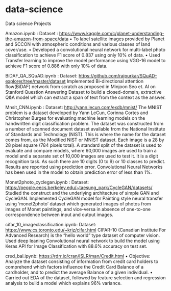 # data-science
Data science Projects 

Amazon.ipynb :  Dataset : https://www.kaggle.com/c/planet-understanding-the-amazon-from-space/data
• To label satellite images provided by Planet and SCCON with atmospheric conditions and various classes of land cover/use. 
• Developed a convolutional neural network for multi-label photo classification to achieve F1 score of 0.837 using only 10% of data.
• Used Transfer learning to improve the model performance using VGG-16 model to achieve F1 score of 0.886 with only 10% of data.

BiDAF_QA_SQuAD.ipynb : Dataset: https://github.com/rajpurkar/SQuAD-explorer/tree/master/dataset
Implemented Bi-directional attention flow(BiDAF) network from scratch as proposed in Minjoon Seo et. Al on Stanford Question Answering Dataset to build a closed-domain, extractive Q&A model which can extract a span of text from the context as the answer.

Mnsit_CNN.ipynb : Dataset: http://yann.lecun.com/exdb/mnist/
The MNIST problem is a dataset developed by Yann LeCun, Corinna Cortes and Christopher Burges for evaluating machine learning models on the handwritten digit classification problem. The dataset was constructed from a number of scanned document dataset available from the National Institute of Standards and Technology (NIST). This is where the name for the dataset comes from, as the Modified NIST or MNIST dataset. Each image is a 28 by 28 pixel square (784 pixels total). A standard split of the dataset is used to evaluate and compare models, where 60,000 images are used to train a model and a separate set of 10,000 images are used to test it.
It is a digit recognition task. As such there are 10 digits (0 to 9) or 10 classes to predict. Results are reported using prediction error. Convolutional Neural Networks has been used in the model to obtain prediction error of less than 1%.

Monet2photo_cyclegan.ipynb : Dataset: https://people.eecs.berkeley.edu/~taesung_park/CycleGAN/datasets/
Studied the construct and the underlying architecture of simple GAN and CycleGAN. Implemented CycleGAN model for Painting style neural transfer using ‘monet2photo’ dataset which generated images of photos from images of Monet paintings, and vice-versa in absence of one-to-one correspondence between input and output images. 

cifar_10_imageclassification.ipynb: Dataset: https://www.cs.toronto.edu/~kriz/cifar.html
CIFAR-10 (Canadian Institute For Advanced Research) is the “hello world” type dataset of computer vision. Used deep leaning Convolutional neural network to build the model using Keras API for Image Classification with 88.6% accuracy on test set.

cred_bal.ipynb: https://rdrr.io/cran/ISLR/man/Credit.html
•	Objective: Analyze the dataset consisting of information from credit card holders to comprehend which factors influence the Credit Card Balance of a cardholder, and to predict the average Balance of a given individual. 
•	Carried out EDA of the dataset, followed by feature selection and regression analysis to build a model which explains 96% variance. 




